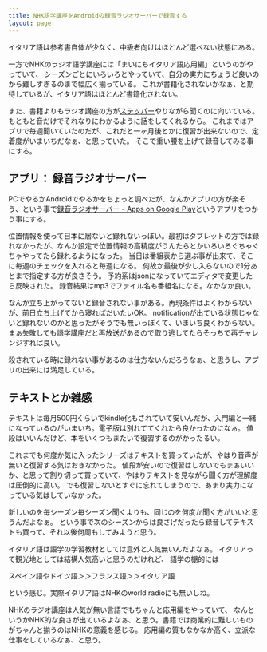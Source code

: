 ```yaml
---
title: NHK語学講座をAndroidの録音ラジオサーバーで録音する
layout: page
---
```

イタリア語は参考書自体が少なく、中級者向けはほとんど選べない状態にある。

一方でNHKのラジオ語学講座には「まいにちイタリア語応用編」というのがやっていて、
シーズンごとにいろいろとやっていて、自分の実力にちょうど良いのから難しすぎるのまで幅広く揃っている。
これが書籍化されないかなぁ、と期待しているが、イタリア語はほとんど書籍化されない。

また、書籍よりもラジオ講座の方が[ステッパー](https://karino2.github.io/RandomThoughts/ステッパー)やりながら聞くのに向いている。もともと音だけでそれなりにわかるように話をしてくれるから。
これまではアプリで毎週聞いていたのだが、これだと一ヶ月後とかに復習が出来ないので、定着度がいまいちだなぁ、と思っていた。
そこで重い腰を上げて録音してみる事にする。

## アプリ： 録音ラジオサーバー

PCでやるかAndroidでやるかをちょっと調べたが、なんかアプリの方が楽そう、という事で[録音ラジオサーバー - Apps on Google Play](https://play.google.com/store/apps/details?id=com.gmail.radioserver2&gl=US)というアプリをつかう事にする。

位置情報を使って日本に居ないと録れないっぽい。最初はタブレットの方では録れなかったが、なんか設定で位置情報の高精度がうんたらとかいろいろぐちゃぐちゃやってたら録れるようになった。
当日は番組表から選ぶ事が出来て、そこに毎週のチェックを入れると毎週になる。
何故か最後が少し入らないので1分あとまで指定する方が良さそう。
予約系はjsonになっていてエディタで変更したら反映された。
録音結果はmp3でファイル名も番組名になる。なかなか良い。

なんか立ち上がってないと録音されない事がある。再現条件はよくわからないが、前日立ち上げてから寝ればだいたいOK。
notificationが出ている状態じゃないと録れないのかと思ったがそうでも無いっぽくて、いまいち良くわからない。
まぁ失敗しても語学講座だと再放送があるので取り逃してたらそっちで再チャレンジすれば良い。

殺されている時に録れない事があるのは仕方ないんだろうなぁ、と思うし、アプリの出来には満足している。

## テキストとか雑感

テキストは毎月500円くらいでkindle化もされていて安いんだが、入門編と一緒になっているのがいまいち。電子版は別れててくれたら良かったのになぁ。
値段はいいんだけど、本をいくつもまたいで復習するのがかったるい。

これまでも何度か気に入ったシリーズはテキストを買っていたが、やはり音声が無いと復習する気はおきなかった。
値段が安いので復習はしないでもまぁいいか、と思って割り切って買っていて、やはりテキストを見ながら聞く方が理解度は圧倒的に高い。
でも復習しないとすぐに忘れてしまうので、あまり実力になっている気はしていなかった。

新しいのを毎シーズン毎シーズン聞くよりも、同じのを何度か聞く方がいいと思うんだよなぁ。
という事で次のシーズンからは良さげだったら録音してテキストも買って、それ以後何周もしてみようと思う。

イタリア語は語学の学習教材としては意外と人気無いんだよなぁ。
イタリアって観光地としては結構人気高いと思うのだけれど、
語学の棚的には

スペイン語やドイツ語＞＞フランス語＞＞イタリア語

という感じ。実際イタリア語はNHKのworld radioにも無いしね。

NHKのラジオ講座は人気が無い言語でもちゃんと応用編をやっていて、
なんというかNHK的な良さが出ているよなぁ、と思う。書籍では商業的に難しいものがちゃんと揃うのはNHKの意義を感じる。
応用編の質もなかなか高く、立派な仕事をしているなぁ、と思う。
